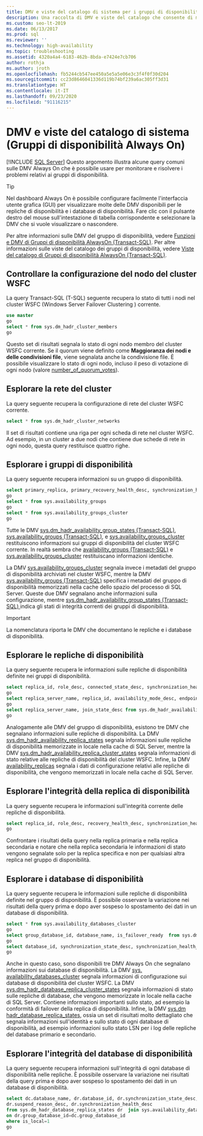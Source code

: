 ```yaml
---
title: DMV e viste del catalogo di sistema per i gruppi di disponibilità
description: Una raccolta di DMV e viste del catalogo che consente di monitorare e diagnosticare l'integrità di un gruppo di disponibilità Always On.
ms.custom: seo-lt-2019
ms.date: 06/13/2017
ms.prod: sql
ms.reviewer: ''
ms.technology: high-availability
ms.topic: troubleshooting
ms.assetid: 4320a4a4-6183-462b-8bda-e7424e7cb706
author: rothja
ms.author: jroth
ms.openlocfilehash: fb5244cb547ee450a5e5a5e06e3c3f4f0f30d204
ms.sourcegitcommit: cc23d8646041336d119b74bf239a6ac305ff3d31
ms.translationtype: HT
ms.contentlocale: it-IT
ms.lasthandoff: 09/23/2020
ms.locfileid: "91116215"
---
```

# <a name="dynamic-management-views-and-system-catalog-views-always-on-availability-groups"></a>DMV e viste del catalogo di sistema (Gruppi di disponibilità Always On)
[!INCLUDE [SQL Server](../../../includes/applies-to-version/sqlserver.md)]
  Questo argomento illustra alcune query comuni sulle DMV Always On che è possibile usare per monitorare e risolvere i problemi relativi ai gruppi di disponibilità.  
  
> [!TIP]  
>  Nel dashboard Always On è possibile configurare facilmente l'interfaccia utente grafica (GUI) per visualizzare molte delle DMV disponibili per le repliche di disponibilità e i database di disponibilità. Fare clic con il pulsante destro del mouse sull'intestazione di tabella corrispondente e selezionare la DMV che si vuole visualizzare o nascondere.  
  
 Per altre informazioni sulle DMV del gruppo di disponibilità, vedere [Funzioni e DMV di Gruppi di disponibilità AlwaysOn &#40;Transact-SQL&#41;](~/relational-databases/system-dynamic-management-views/always-on-availability-groups-dynamic-management-views-functions.md). Per altre informazioni sulle viste del catalogo dei gruppi di disponibilità, vedere [Viste del catalogo di Gruppi di disponibilità AlwaysOn &#40;Transact-SQL&#41;](~/relational-databases/system-catalog-views/always-on-availability-groups-catalog-views-transact-sql.md).  
  
## <a name="check-the-wsfc-cluster-node-configuration"></a>Controllare la configurazione del nodo del cluster WSFC  
 La query Transact-SQL (T-SQL) seguente recupera lo stato di tutti i nodi nel cluster WSFC (Windows Server Failover Clustering ) corrente.  
  
```sql  
use master  
go  
select * from sys.dm_hadr_cluster_members  
go  
```  
  
 Questo set di risultati segnala lo stato di ogni nodo membro del cluster WSFC corrente. Se il quorum viene definito come **Maggioranza dei nodi e delle condivisioni file**, viene segnalata anche la condivisione file. È possibile visualizzare lo stato di ogni nodo, incluso il peso di votazione di ogni nodo (valore [number_of_quorum_votes](~/relational-databases/system-dynamic-management-views/sys-dm-hadr-cluster-members-transact-sql.md)).  
  
## <a name="explore-the-cluster-network"></a>Esplorare la rete del cluster  
 La query seguente recupera la configurazione di rete del cluster WSFC corrente.  
  
```sql  
select * from sys.dm_hadr_cluster_networks  
```  
  
 Il set di risultati contiene una riga per ogni scheda di rete nel cluster WSFC. Ad esempio, in un cluster a due nodi che contiene due schede di rete in ogni nodo, questa query restituisce quattro righe.  
  
## <a name="explore-the-availability-groups"></a>Esplorare i gruppi di disponibilità  
 La query seguente recupera informazioni su un gruppo di disponibilità.  
  
```sql  
select primary_replica, primary_recovery_health_desc, synchronization_health_desc from sys.dm_hadr_availability_group_states  
go  
select * from sys.availability_groups  
go  
select * from sys.availability_groups_cluster  
go  
```  
  
 Tutte le DMV [sys.dm_hadr_availability_group_states &#40;Transact-SQL&#41;](~/relational-databases/system-dynamic-management-views/sys-dm-hadr-availability-group-states-transact-sql.md), [sys.availability_groups &#40;Transact-SQL&#41;](~/relational-databases/system-catalog-views/sys-availability-groups-transact-sql.md), e [sys.availability_groups_cluster](~/relational-databases/system-catalog-views/sys-availability-groups-cluster-transact-sql.md) restituiscono informazioni sui gruppi di disponibilità del cluster WSFC corrente. In realtà sembra che [availability_groups &#40;Transact-SQL&#41;](~/relational-databases/system-catalog-views/sys-availability-groups-transact-sql.md) e [sys.availability_groups_cluster](~/relational-databases/system-catalog-views/sys-availability-groups-cluster-transact-sql.md) restituiscano informazioni identiche.  
  
 La DMV [sys.availability_groups_cluster](~/relational-databases/system-catalog-views/sys-availability-groups-cluster-transact-sql.md) segnala invece i metadati del gruppo di disponibilità archiviati nel cluster WSFC, mentre la DMV [sys.availability_groups &#40;Transact-SQL&#41;](~/relational-databases/system-catalog-views/sys-availability-groups-transact-sql.md) specifica i metadati del gruppo di disponibilità memorizzati nella cache dello spazio del processo di SQL Server. Queste due DMV segnalano anche informazioni sulla configurazione, mentre [sys.dm_hadr_availability_group_states &#40;Transact-SQL&#41; ](~/relational-databases/system-dynamic-management-views/sys-dm-hadr-availability-group-states-transact-sql.md) indica gli stati di integrità correnti dei gruppi di disponibilità.  
  
> [!IMPORTANT]  
>  La nomenclatura riporta le DMV che documentano le repliche e i database di disponibilità.  
  
## <a name="explore-the-availability-replicas"></a>Esplorare le repliche di disponibilità  
 La query seguente recupera le informazioni sulle repliche di disponibilità definite nei gruppi di disponibilità.  
  
```sql  
select replica_id, role_desc, connected_state_desc, synchronization_health_desc from sys.dm_hadr_availability_replica_states  
go  
select replica_server_name, replica_id, availability_mode_desc, endpoint_url from sys.availability_replicas  
go  
select replica_server_name, join_state_desc from sys.dm_hadr_availability_replica_cluster_states  
go  
```  
  
 Analogamente alle DMV del gruppo di disponibilità, esistono tre DMV che segnalano informazioni sulle repliche di disponibilità. La DMV [sys.dm_hadr_availability_replica_states](~/relational-databases/system-dynamic-management-views/sys-dm-hadr-availability-replica-states-transact-sql.md) segnala informazioni sulle repliche di disponibilità memorizzate in locale nella cache di SQL Server, mentre la DMV [sys.dm_hadr_availability_replica_cluster_states](~/relational-databases/system-dynamic-management-views/sys-dm-hadr-availability-replica-cluster-states-transact-sql.md) segnala informazioni di stato relative alle repliche di disponibilità del cluster WSFC. Infine, la DMV [availability_replicas](~/relational-databases/system-dynamic-management-views/sys-dm-hadr-availability-replica-cluster-states-transact-sql.md) segnala i dati di configurazione relativi alle repliche di disponibilità, che vengono memorizzati in locale nella cache di SQL Server.  
  
## <a name="explore-availability-replica-health"></a>Esplorare l'integrità della replica di disponibilità  
 La query seguente recupera le informazioni sull'integrità corrente delle repliche di disponibilità.  
  
```sql  
select replica_id, role_desc, recovery_health_desc, synchronization_health_desc from sys.dm_hadr_availability_replica_states  
go  
```  
  
 Confrontare i risultati della query nella replica primaria e nella replica secondaria e notare che nella replica secondaria le informazioni di stato vengono segnalate solo per la replica specifica e non per qualsiasi altra replica nel gruppo di disponibilità.  
  
## <a name="explore-the-availability-databases"></a>Esplorare i database di disponibilità  
 La query seguente recupera le informazioni sulle repliche di disponibilità definite nel gruppo di disponibilità. È possibile osservare la variazione nei risultati della query prima e dopo aver sospeso lo spostamento dei dati in un database di disponibilità.  
  
```sql
select * from sys.availability_databases_cluster  
go  
select group_database_id, database_name, is_failover_ready  from sys.dm_hadr_database_replica_cluster_states  
go  
select database_id, synchronization_state_desc, synchronization_health_desc, last_hardened_lsn, redo_queue_size, log_send_queue_size from sys.dm_hadr_database_replica_states  
go  
```  
  
 Anche in questo caso, sono disponibili tre DMV Always On che segnalano informazioni sui database di disponibilità. La DMV [sys. availability_databases_cluster](~/relational-databases/system-catalog-views/sys-availability-databases-cluster-transact-sql.md) segnala informazioni di configurazione sui database di disponibilità del cluster WSFC. La DMV [sys.dm_hadr_database_replica_cluster_states](~/relational-databases/system-dynamic-management-views/sys-dm-hadr-database-replica-cluster-states-transact-sql.md) segnala informazioni di stato sulle repliche di database, che vengono memorizzate in locale nella cache di SQL Server. Contiene informazioni importanti sullo stato, ad esempio la conformità di failover della replica di disponibilità. Infine, la DMV [sys.dm hadr_database_replica_states](~/relational-databases/system-dynamic-management-views/sys-dm-hadr-database-replica-states-transact-sql.md), ossia un set di risultati molto dettagliato che segnala informazioni sull'identità e sullo stato di ogni database di disponibilità, ad esempio informazioni sullo stato LSN per i log delle repliche del database primario e secondario.  
  
## <a name="explore-availability-database-health"></a>Esplorare l'integrità del database di disponibilità  
 La query seguente recupera informazioni sull'integrità di ogni database di disponibilità nelle repliche. È possibile osservare la variazione nei risultati della query prima e dopo aver sospeso lo spostamento dei dati in un database di disponibilità.  
  
```sql  
select dc.database_name, dr.database_id, dr.synchronization_state_desc,   
dr.suspend_reason_desc, dr.synchronization_health_desc  
from sys.dm_hadr_database_replica_states dr  join sys.availability_databases_cluster dc  
on dr.group_database_id=dc.group_database_id   
where is_local=1  
go  
```  
  
  
